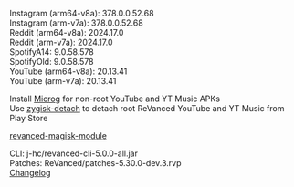 Instagram (arm64-v8a): 378.0.0.52.68  
Instagram (arm-v7a): 378.0.0.52.68  
Reddit (arm64-v8a): 2024.17.0  
Reddit (arm-v7a): 2024.17.0  
SpotifyA14: 9.0.58.578  
SpotifyOld: 9.0.58.578  
YouTube (arm64-v8a): 20.13.41  
YouTube (arm-v7a): 20.13.41  

Install [Microg](https://github.com/ReVanced/GmsCore/releases) for non-root YouTube and YT Music APKs  
Use [zygisk-detach](https://github.com/j-hc/zygisk-detach) to detach root ReVanced YouTube and YT Music from Play Store  

[revanced-magisk-module](https://github.com/j-hc/revanced-magisk-module)
  
CLI: j-hc/revanced-cli-5.0.0-all.jar  
Patches: ReVanced/patches-5.30.0-dev.3.rvp  
[Changelog](https://github.com/ReVanced/revanced-patches/releases/tag/v5.30.0-dev.3)  
